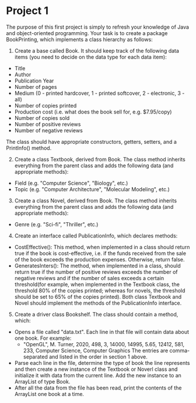 # Project 1

The purpose of this first project is simply to refresh your knowledge of Java and object-oriented programming. Your task is to create a package BookPrinting, which implements a class hierarchy as follows:  

1. Create a base called Book. It should keep track of the following data items (you need to decide on the data type for each data item):  
- Title
- Author
- Publication Year
- Number of pages
- Medium (0 - printed hardcover, 1 - printed softcover, 2 - electronic, 3 - all)
- Number of copies printed
- Production cost (i.e. what does the book sell for, e.g. $7.95/copy)
- Number of copies sold
- Number of positive reviews
- Number of negative reviews

The class should have appropriate constructors, getters, setters, and a PrintInfo() method.  

2. Create a class Textbook, derived from Book. The class method inherits everything from the parent class and adds the following data (and appropriate methods):  
- Field (e.g. "Computer Science", "Biology", etc.)
- Topic (e.g. "Computer Architecture", "Molecular Modeling", etc.)  

3. Create a class Novel, derived from Book. The class method inherits everything from the parent class and adds the following data (and appropriate methods):
- Genre (e.g. "Sci-fi", "Thriller", etc.)  

4. Create an interface called PublicationInfo, which declares methods:  
- CostEffective(): This method, when implemented in a class should return true if the book is cost-effective, i.e. if the funds received from the sale of the book exceeds the production expenses. Otherwise, return false.
- GeneratesInters(): The method, when implemented in a class, should return true if the number of positive reviews exceeds the number of negative reviews and if the number of sales exceeds a certain threshold(for example, when implemented in the Textbook class, the threshold 80% of the copies printed; whereas for novels, the threshold should be set to 65% of the copies printed).
Both class Textbook and Novel should implement the methods of the PublicationInfo interface.  

5. Create a driver class Bookshelf. The class should contain a method, which: 
- Opens a file called "data.txt". Each line in that file will contain data about one book. For example:
    - "OpenGL", M. Turner, 2020, 498, 3, 14000, 14995, 5.65, 12412, 581, 233, Computer Science, Computer Graphics
The entries are comma-separated and listed in the order in section 1 above.
- Parse each line in the file, determine the type of book the line represents and then create a new instance of the Textbook or Noverl class and initialize it with data from the current line. Add the new instance to an ArrayList of type Book.
- After all the data from the file has been read, print the contents of the ArrayList one book at a time.